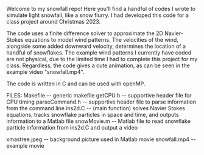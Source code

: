 Welcome to my snowfall repo!
Here you'll find a handful of codes I wrote to simulate light snowfall, like a snow flurry.
I had developed this code for a class project around Christmas 2023. 

The code uses a finite difference solver to approximate the 2D Navier-Stokes equations to model wind patterns. 
The velocities of the wind, alongside some added downward velocity, determines the location of a handful of snowflakes. 
The example wind patterns I currently have coded are not physical, due to the limited time I had to complete this project for my class.
Regardless, the code gives a cute animation, as can be seen in the example video "snowfall.mp4".

The code is written in C and can be used with openMP.

FILES:
Makefile -- generic makefile
getCPU.h -- supportive header file for CPU timing
parseCommand.h -- supportive header file to parse information from the command line
ins2d.C -- (main function) solves Navier Stokes equations, tracks snowflake particles in space and time, and outputs information to a Matlab file
snowMovie.m -- Matlab file to read snowflake particle information from ins2d.C and output a video

xmastree.jpeg -- background picture used in Matlab movie
snowfall.mp4 -- example movie


